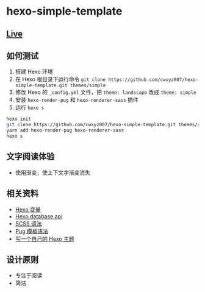 # hexo-simple-template

## [Live](cwxyz007.github.io)

## 如何测试

1. 搭建 Hexo 环境
2. 在 Hexo 根目录下运行命令 `git clone https://github.com/cwxyz007/hexo-simple-template.git themes/simple`
3. 修改 Hexo 的 `_config.yml` 文件，把 `theme: landscape` 改成 `theme: simple `
4. 安装 `hexo-render-pug` 和 `hexo-renderer-sass` 插件
4. 运行 `hexo s`

```bash
hexo init
git clone https://github.com/cwxyz007/hexo-simple-template.git themes/simple
yarn add hexo-render-pug hexo-renderer-sass
hexo s
```
## 文字阅读体验

- 使用渐变，使上下文字渐变消失

## 相关资料

- [Hexo 变量](https://hexo.io/zh-cn/docs/variables.html)
- [Hexo database api](https://hexo.io/warehouse/)
- [SCSS 语法](http://sass.bootcss.com/docs/sass-reference/)
- [Pug 模板语法](https://pugjs.org/zh-cn/language/attributes.html)
- [写一个自己的 Hexo 主题](https://segmentfault.com/a/1190000006057336)

## 设计原则

- 专注于阅读
- 简洁

